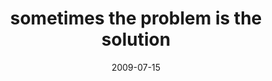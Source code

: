 ---
layout: base.njk
title : 'sometimes the problem is the solution' 
view_title : 'sometimes the problem is the solution' 
year : '2009' 
date : '2009-07-15' 
img_file : '/drawing/sometimestheproblemisthesolution.png' 
html_file : 'sometimestheproblemisthesolution' 
next_html : 'twobirdsinabox.html' 
year_order : '208' 
permalink : "title/{{html_file}}.html"
---
